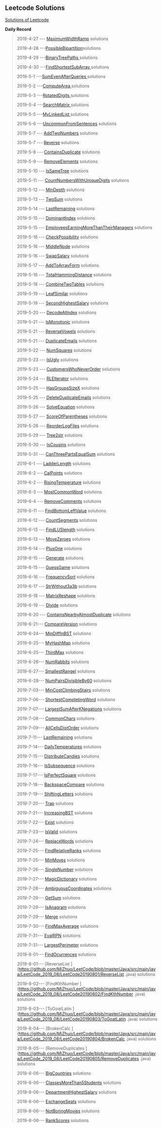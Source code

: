 ## **Leetcode Solutions**

[Solutions of Leetcode](https://leetcode-cn.com/problems/rotate-image/ "Solutions of Leetcode")

**Daily Record**

> 2019-4-27 --- [MaximumWidthRamp](https://github.com/MiZhuo/LeetCode/blob/master/Java/src/main/java/LeetCode_2019_04/LeetCode20190427/MaximumWidthRamp.java) solutions
>
> 2019-4-28 ---[PossibleBipartition](https://github.com/MiZhuo/LeetCode/blob/master/Java/src/main/java/LeetCode_2019_04/LeetCode20190428/PossibleBipartition.java)solutions
>
> 2019-4-29 ---[BinaryTreePaths ](https://github.com/MiZhuo/LeetCode/blob/master/Java/src/main/java/LeetCode_2019_04/LeetCode20190429/BinaryTreePaths.java)solutions
>
> 2019-4-30 ---[FindShortestSubArray ](https://github.com/MiZhuo/LeetCode/blob/master/Java/src/main/java/LeetCode_2019_04/LeetCode20190430/FindShortestSubArray.java)solutions
>
> 2019-5-1 ---[SumEvenAfterQueries ](https://github.com/MiZhuo/LeetCode/blob/master/Java/src/main/java/LeetCode_2019_05/LeetCode20190501/SumEvenAfterQueries.java)solutions
>
> 2019-5-2 ---[ComputeArea ](https://github.com/MiZhuo/LeetCode/blob/master/Java/src/main/java/LeetCode_2019_05/LeetCode20190502/ComputeArea.java)solutions
>
> 2019-5-3 ---[RotatedDigits ](https://github.com/MiZhuo/LeetCode/blob/master/Java/src/main/java/LeetCode_2019_05/LeetCode20190503/RotatedDigits.java)solutions
>
> 2019-5-4 ---[SearchMatrix ](https://github.com/MiZhuo/LeetCode/blob/master/Java/src/main/java/LeetCode_2019_05/LeetCode20190504/SearchMatrix.java)solutions
>
> 2019-5-5 ---[MyLinkedList ](https://github.com/MiZhuo/LeetCode/blob/master/Java/src/main/java/LeetCode_2019_05/LeetCode20190505/MyLinkedList.java)solutions
>
> 2019-5-6 ---[UncommonFromSentences](https://github.com/MiZhuo/LeetCode/blob/master/Java/src/main/java/LeetCode_2019_05/LeetCode20190506/UncommonFromSentences.java) solutions
>
> 2019-5-7 --- [AddTwoNumbers](https://github.com/MiZhuo/LeetCode/blob/master/Java/src/main/java/LeetCode_2019_05/LeetCode20190507/AddTwoNumbers.java)  solutions
>
> 2019-5-7 --- [Reverse](https://github.com/MiZhuo/LeetCode/blob/master/Java/src/main/java/LeetCode_2019_05/LeetCode20190507/Reverse.java)  solutions
>
> 2019-5-8 --- [ContainsDuplicate](https://github.com/MiZhuo/LeetCode/blob/master/Java/src/main/java/LeetCode_2019_05/LeetCode20190508/ContainsDuplicate.java) solutions
>
> 2019-5-9 --- [RemoveElements](https://github.com/MiZhuo/LeetCode/blob/master/Java/src/main/java/LeetCode_2019_05/LeetCode20190509/RemoveElements.java) solutions
>
> 2019-5-10 --- [IsSameTree](https://github.com/MiZhuo/LeetCode/blob/master/Java/src/main/java/LeetCode_2019_05/LeetCode20190510/IsSameTree.java) solutions
>
> 2019-5-11 --- [CountNumbersWithUniqueDigits](https://github.com/MiZhuo/LeetCode/blob/master/Java/src/main/java/LeetCode_2019_05/LeetCode20190511/CountNumbersWithUniqueDigits.java) solutions
>
> 2019-5-12 --- [MinDepth](https://github.com/MiZhuo/LeetCode/blob/master/Java/src/main/java/LeetCode_2019_05/LeetCode20190512/MinDepth.java) solutions
>
> 2019-5-13 --- [TwoSum](https://github.com/MiZhuo/LeetCode/blob/master/Java/src/main/java/LeetCode_2019_05/LeetCode20190513/TwoSum.java) solutions
>
> 2019-5-14 --- [LastRemaining](https://github.com/MiZhuo/LeetCode/blob/master/Java/src/main/java/LeetCode_2019_05/LeetCode20190514/LastRemaining.java) solutions
>
> 2019-5-15 --- [DominantIndex](https://github.com/MiZhuo/LeetCode/blob/master/Java/src/main/java/LeetCode_2019_05/LeetCode20190515/DominantIndex.java) solutions
>
> 2019-5-15 --- [EmployeesEarningMoreThanTheirManagers](https://github.com/MiZhuo/LeetCode/blob/master/Java/src/main/java/LeetCodeMySql/MySql20190515/EmployeesEarningMoreThanTheirManagers.sql) solutions
>
> 2019-5-16 --- [CheckPossibility](https://github.com/MiZhuo/LeetCode/blob/master/Java/src/main/java/LeetCode_2019_05/LeetCode20190516/CheckPossibility.java) solutions
>
> 2019-5-16 --- [MiddleNode](https://github.com/MiZhuo/LeetCode/blob/master/Java/src/main/java/LeetCode_2019_05/LeetCode20190516/MiddleNode.java) solutions
>
> 2019-5-16 --- [SwapSalary](https://github.com/MiZhuo/LeetCode/blob/master/Java/src/main/java/LeetCodeMySql/MySql20190516/SwapSalary.sql) solutions
>
> 2019-5-17 --- [AddToArrayForm](https://github.com/MiZhuo/LeetCode/blob/master/Java/src/main/java/LeetCode_2019_05/LeetCode20190517/AddToArrayForm.java) solutions
>
> 2019-5-16 --- [TotalHammingDistance](https://github.com/MiZhuo/LeetCode/blob/master/Java/src/main/java/LeetCode_2019_05/LeetCode20190518/TotalHammingDistance.java) solutions
>
> 2019-5-18 --- [CombineTwoTables](https://github.com/MiZhuo/LeetCode/blob/master/Java/src/main/java/LeetCodeMySql/MySql20190518/CombineTwoTables.sql) solutions
>
> 2019-5-19 --- [LeafSimilar](https://github.com/MiZhuo/LeetCode/blob/master/Java/src/main/java/LeetCode_2019_05/LeetCode20190519/LeafSimilar.java) solutions
>
> 2019-5-19 --- [SecondHighestSalary](https://github.com/MiZhuo/LeetCode/blob/master/Java/src/main/java/LeetCodeMySql/MySql20190519/SecondHighestSalary.sql) solutions
>
> 2019-5-20 --- [DecodeAtIndex](https://github.com/MiZhuo/LeetCode/blob/master/Java/src/main/java/LeetCode_2019_05/LeetCode20190520/DecodeAtIndex.java) solutions
>
> 2019-5-21 --- [IsMonotonic](https://github.com/MiZhuo/LeetCode/blob/master/Java/src/main/java/LeetCode_2019_05/LeetCode20190521/IsMonotonic.java) solutions
>
> 2019-5-21 --- [ReverseVowels](https://github.com/MiZhuo/LeetCode/blob/master/Java/src/main/java/LeetCode_2019_05/LeetCode20190521/ReverseVowels.java) solutions
>
> 2019-5-21 --- [DuplicateEmails](https://github.com/MiZhuo/LeetCode/blob/master/Java/src/main/java/LeetCodeMySql/MySql20190521/DuplicateEmails.sql) solutions
>
> 2019-5-22 --- [NumSquares](https://github.com/MiZhuo/LeetCode/blob/master/Java/src/main/java/LeetCode_2019_05/LeetCode20190522/NumSquares.java) solutions
>
> 2019-5-23 --- [IsUgly](https://github.com/MiZhuo/LeetCode/blob/master/Java/src/main/java/LeetCode_2019_05/LeetCode20190523/IsUgly.java) solutions
>
> 2019-5-23 --- [CustomersWhoNeverOrder](https://github.com/MiZhuo/LeetCode/blob/master/Java/src/main/java/LeetCodeMySql/MySql20190523/CustomersWhoNeverOrder.sql) solutions
>
> 2019-5-24 --- [RLEIterator](https://github.com/MiZhuo/LeetCode/blob/master/Java/src/main/java/LeetCode_2019_05/LeetCode20190524/RLEIterator.java) solutions
>
> 2019-5-25 --- [HasGroupsSizeX](https://github.com/MiZhuo/LeetCode/blob/master/Java/src/main/java/LeetCode_2019_05/LeetCode20190525/HasGroupsSizeX.java) solutions
>
> 2019-5-25 --- [DeleteDuplicateEmails](https://github.com/MiZhuo/LeetCode/blob/master/Java/src/main/java/LeetCodeMySql/MySql20190525/DeleteDuplicateEmails.sql) solutions
>
> 2019-5-26 --- [SolveEquation](https://github.com/MiZhuo/LeetCode/blob/master/Java/src/main/java/LeetCode_2019_05/LeetCode20190526/SolveEquation.java) solutions
>
> 2019-5-27 --- [ScoreOfParentheses](https://github.com/MiZhuo/LeetCode/blob/master/Java/src/main/LeetCode_2019_05/java/LeetCode20190527/ScoreOfParentheses.java) solutions
>
> 2019-5-28 --- [ReorderLogFiles](https://github.com/MiZhuo/LeetCode/blob/master/Java/src/main/java/LeetCode_2019_05/LeetCode20190528/reorderLogFiles.java) solutions
>
> 2019-5-29 --- [Tree2str](https://github.com/MiZhuo/LeetCode/blob/master/Java/src/main/java/LeetCode_2019_05/LeetCode20190529/Tree2str.java) solutions
>
> 2019-5-30 --- [IsCousins](https://github.com/MiZhuo/LeetCode/blob/master/Java/src/main/java/LeetCode_2019_05/LeetCode20190530/IsCousins.java) solutions
>
> 2019-5-31 --- [CanThreePartsEqualSum](https://github.com/MiZhuo/LeetCode/blob/master/Java/src/main/java/LeetCode_2019_05/LeetCode20190531/CanThreePartsEqualSum.java) solutions
>
> 2019-6-1 --- [LadderLength](https://github.com/MiZhuo/LeetCode/blob/master/Java/src/main/java/LeetCode_2019_06/LeetCode20190601/LadderLength.java) solutions
>
> 2019-6-2 --- [CalPoints](https://github.com/MiZhuo/LeetCode/blob/master/Java/src/main/java/LeetCode_2019_06/LeetCode20190602/CalPoints.java) solutions
>
> 2019-6-2 --- [RisingTemperature](https://github.com/MiZhuo/LeetCode/blob/master/Java/src/main/java/LeetCodeMySql/MySql20190602/RisingTemperature.sql) solutions
>
> 2019-6-3 --- [MostCommonWord](https://github.com/MiZhuo/LeetCode/blob/master/Java/src/main/java/LeetCode_2019_06/LeetCode20190603/MostCommonWord.java) solutions
>
> 2019-6-4 --- [RemoveComments](https://github.com/MiZhuo/LeetCode/blob/master/Java/src/main/java/LeetCode_2019_06/LeetCode20190604/RemoveComments.java) solutions
>
> 2019-6-11 --- [FindBottomLeftValue](https://github.com/MiZhuo/LeetCode/blob/master/Java/src/main/java/LeetCode_2019_06/LeetCode20190611/FindBottomLeftValue.java) solutions
>
> 2019-6-12 --- [CountSegments](https://github.com/MiZhuo/LeetCode/blob/master/Java/src/main/java/LeetCode_2019_06/LeetCode20190612/CountSegments.java) solutions
>
> 2019-6-13 --- [FindLUSlength](https://github.com/MiZhuo/LeetCode/blob/master/Java/src/main/java/LeetCode_2019_06/LeetCode20190613/FindLUSlength.java) solutions
>
> 2019-6-13 --- [MoveZeroes](https://github.com/MiZhuo/LeetCode/blob/master/Java/src/main/java/LeetCode_2019_06/LeetCode20190613/MoveZeroes.java) solutions
>
> 2019-6-14 --- [PlusOne](https://github.com/MiZhuo/LeetCode/blob/master/Java/src/main/java/LeetCode_2019_06/LeetCode20190614/PlusOne.java) solutions
>
> 2019-6-15 --- [Generate](https://github.com/MiZhuo/LeetCode/blob/master/Java/src/main/java/LeetCode_2019_06/LeetCode20190615/Generate.java) solutions
>
> 2019-6-15 --- [GuessGame](https://github.com/MiZhuo/LeetCode/blob/master/Java/src/main/java/LeetCode_2019_06/LeetCode20190615/GuessGame.java) solutions
>
> 2019-6-16 --- [FrequencySort](https://github.com/MiZhuo/LeetCode/blob/master/Java/src/main/java/LeetCode_2019_06/LeetCode20190616/FrequencySort.java) solutions
>
> 2019-6-17 --- [StrWithout3a3b](https://github.com/MiZhuo/LeetCode/blob/master/Java/src/main/java/LeetCode_2019_06/LeetCode20190617/StrWithout3a3b.java) solutions
>
> 2019-6-18 --- [MatrixReshape](https://github.com/MiZhuo/LeetCode/blob/master/Java/src/main/java/LeetCode_2019_06/LeetCode20190618/MatrixReshape.java) solutions
>
> 2019-6-19 --- [Divide](https://github.com/MiZhuo/LeetCode/blob/master/Java/src/main/java/LeetCode_2019_06/LeetCode20190619/Divide.java) solutions
>
> 2019-6-20 --- [ContainsNearbyAlmostDuplicate](https://github.com/MiZhuo/LeetCode/blob/master/Java/src/main/java/LeetCode_2019_06/LeetCode20190620/ContainsNearbyAlmostDuplicate.java) solutions
>
> 2019-6-21--- [CompareVersion](https://github.com/MiZhuo/LeetCode/blob/master/Java/src/main/java/LeetCode_2019_06/LeetCode20190621/CompareVersion.java) solutions
>
> 2019-6-24--- [MinDiffInBST](https://github.com/MiZhuo/LeetCode/blob/master/Java/src/main/java/LeetCode_2019_06/LeetCode20190624/MinDiffInBST.java) solutions
>
> 2019-6-25--- [MyHashMap](https://github.com/MiZhuo/LeetCode/blob/master/Java/src/main/java/LeetCode_2019_06/LeetCode20190625/MyHashMap.java) solutions
>
> 2019-6-25--- [ThirdMax](https://github.com/MiZhuo/LeetCode/blob/master/Java/src/main/java/LeetCode_2019_06/LeetCode20190625/ThirdMax.java) solutions
>
> 2019-6-26--- [NumRabbits](https://github.com/MiZhuo/LeetCode/blob/master/Java/src/main/java/LeetCode_2019_06/LeetCode20190626/NumRabbits.java) solutions
>
> 2019-6-27--- [SmallestRangeI](https://github.com/MiZhuo/LeetCode/blob/master/Java/src/main/java/LeetCode_2019_06/LeetCode20190627/SmallestRangeI.java) solutions
>
> 2019-6-28--- [NumPairsDivisibleBy60](https://github.com/MiZhuo/LeetCode/blob/master/Java/src/main/java/LeetCode_2019_06/LeetCode20190628/NumPairsDivisibleBy60.java) solutions
>
> 2019-7-03--- [MinCostClimbingStairs](https://github.com/MiZhuo/LeetCode/blob/master/Java/src/main/java/LeetCode_2019_07/LeetCode20190703/MinCostClimbingStairs.java) solutions
>
> 2019-7-06--- [ShortestCompletingWord](https://github.com/MiZhuo/LeetCode/blob/master/Java/src/main/java/LeetCode_2019_07/LeetCode20190706/ShortestCompletingWord.java) solutions
>
> 2019-7-07--- [LargestSumAfterKNegations](https://github.com/MiZhuo/LeetCode/blob/master/Java/src/main/java/LeetCode_2019_07/LeetCode20190707/LargestSumAfterKNegations.java) solutions
>
> 2019-7-08--- [CommonChars](https://github.com/MiZhuo/LeetCode/blob/master/Java/src/main/java/LeetCode_2019_07/LeetCode20190708/CommonChars.java) solutions
>
> 2019-7-09--- [AllCellsDistOrder](https://github.com/MiZhuo/LeetCode/blob/master/Java/src/main/java/LeetCode_2019_07/LeetCode20190709/AllCellsDistOrder.java) solutions
>
> 2019-7-11--- [LastRemaining](https://github.com/MiZhuo/LeetCode/blob/master/Java/src/main/java/LeetCode_2019_07/LeetCode20190711/LastRemaining.java) solutions
>
> 2019-7-14--- [DailyTemperatures](https://github.com/MiZhuo/LeetCode/blob/master/Java/src/main/java/LeetCode_2019_07/LeetCode20190714/DailyTemperatures.java) solutions
>
> 2019-7-15--- [DistributeCandies](https://github.com/MiZhuo/LeetCode/blob/master/Java/src/main/java/LeetCode_2019_07/LeetCode20190715/DistributeCandies.java) solutions
>
> 2019-7-16--- [IsSubsequence](https://github.com/MiZhuo/LeetCode/blob/master/Java/src/main/java/LeetCode_2019_07/LeetCode20190716/IsSubsequence.java) solutions
>
> 2019-7-17--- [IsPerfectSquare](https://github.com/MiZhuo/LeetCode/blob/master/Java/src/main/java/LeetCode_2019_07/LeetCode20190717/IsPerfectSquare.java) solutions
>
> 2019-7-18--- [BackspaceCompare](https://github.com/MiZhuo/LeetCode/blob/master/Java/src/main/java/LeetCode_2019_07/LeetCode20190718/BackspaceCompare.java) solutions
>
> 2019-7-19--- [ShiftingLetters](https://github.com/MiZhuo/LeetCode/blob/master/Java/src/main/java/LeetCode_2019_07/LeetCode20190719/ShiftingLetters.java) solutions
>
> 2019-7-20--- [Trap](https://github.com/MiZhuo/LeetCode/blob/master/Java/src/main/java/LeetCode_2019_07/LeetCode20190720/Trap.java) solutions
>
> 2019-7-21--- [IncreasingBST](https://github.com/MiZhuo/LeetCode/blob/master/Java/src/main/java/LeetCode_2019_07/LeetCode20190721/IncreasingBST.java) solutions
>
> 2019-7-22--- [Exist](https://github.com/MiZhuo/LeetCode/blob/master/Java/src/main/java/LeetCode_2019_07/LeetCode20190722/Exist.java) solutions
>
> 2019-7-23--- [IsValid](https://github.com/MiZhuo/LeetCode/blob/master/Java/src/main/java/LeetCode_2019_07/LeetCode20190723/IsValid.java) solutions
>
> 2019-7-24--- [ReplaceWords](https://github.com/MiZhuo/LeetCode/blob/master/Java/src/main/java/LeetCode_2019_07/LeetCode20190724/ReplaceWords.java) solutions
>
> 2019-7-25--- [FindRelativeRanks](https://github.com/MiZhuo/LeetCode/blob/master/Java/src/main/java/LeetCode_2019_07/LeetCode20190725/FindRelativeRanks.java) solutions
>
> 2019-7-25--- [MinMoves](https://github.com/MiZhuo/LeetCode/blob/master/Java/src/main/java/LeetCode_2019_07/LeetCode20190725/MinMoves.java) solutions
>
> 2019-7-26--- [SingleNumber](https://github.com/MiZhuo/LeetCode/blob/master/Java/src/main/java/LeetCode_2019_07/LeetCode20190726/SingleNumber.java) solutions
>
> 2019-7-27--- [MagicDictionary](https://github.com/MiZhuo/LeetCode/blob/master/Java/src/main/java/LeetCode_2019_07/LeetCode20190727/MagicDictionary.java) solutions
>
> 2019-7-28--- [AmbiguousCoordinates](https://github.com/MiZhuo/LeetCode/blob/master/Java/src/main/java/LeetCode_2019_07/LeetCode20190728/AmbiguousCoordinates.java) solutions
>
> 2019-7-29--- [GetSum](https://github.com/MiZhuo/LeetCode/blob/master/Java/src/main/java/LeetCode_2019_07/LeetCode20190729/GetSum.java) solutions
>
> 2019-7-29--- [IsAnagram](https://github.com/MiZhuo/LeetCode/blob/master/Java/src/main/java/LeetCode_2019_07/LeetCode20190729/IsAnagram.java) solutions
>
> 2019-7-29--- [Merge](https://github.com/MiZhuo/LeetCode/blob/master/Java/src/main/java/LeetCode_2019_07/LeetCode20190729/Merge.java) solutions
>
> 2019-7-30--- [FindMaxAverage](https://github.com/MiZhuo/LeetCode/blob/master/Java/src/main/java/LeetCode_2019_07/LeetCode20190730/FindMaxAverage.java) solutions
>
> 2019-7-31--- [EvalRPN](https://github.com/MiZhuo/LeetCode/blob/master/Java/src/main/java/LeetCode_2019_07/LeetCode20190731/EvalRPN.java) solutions
>
> 2019-7-31--- [LargestPerimeter](https://github.com/MiZhuo/LeetCode/blob/master/Java/src/main/java/LeetCode_2019_07/LeetCode20190731/LargestPerimeter.java) solutions
>
> 2019-8-01--- [FindOcurrences](https://github.com/MiZhuo/LeetCode/blob/master/Java/src/main/java/LeetCode_2019_08/LeetCode20190801/FindOcurrences.java) solutions
>
> 2019-8-01--- [ReverseList ](https://github.com/MiZhuo/LeetCode/blob/master/Java/src/main/java/LeetCode_2019_08/LeetCode20190801/ReverseList .java) solutions
>
> 2019-8-02--- [FindKthNumber ](https://github.com/MiZhuo/LeetCode/blob/master/Java/src/main/java/LeetCode_2019_08/LeetCode20190802/FindKthNumber .java) solutions
>
> 2019-8-03--- [ToGoatLatin ](https://github.com/MiZhuo/LeetCode/blob/master/Java/src/main/java/LeetCode_2019_08/LeetCode20190803/ToGoatLatin .java) solutions
>
> 2019-8-04--- [BrokenCalc ](https://github.com/MiZhuo/LeetCode/blob/master/Java/src/main/java/LeetCode_2019_08/LeetCode20190804/BrokenCalc .java) solutions
>
> 2019-8-05--- [RemoveDuplicates ](https://github.com/MiZhuo/LeetCode/blob/master/Java/src/main/java/LeetCode_2019_08/LeetCode20190805/RemoveDuplicates .java) solutions
>
> 2019-8-06--- [BigCountries](https://github.com/MiZhuo/LeetCode/blob/master/Java/src/main/java/LeetMySql/MySql20190806/BigCountries.sql) solutions
>
> 2019-8-06--- [ClassesMoreThan5Students](https://github.com/MiZhuo/LeetCode/blob/master/Java/src/main/java/LeetMySql/MySql20190806/ClassesMoreThan5Students.sql) solutions
>
> 2019-8-06--- [DepartmentHighestSalary](https://github.com/MiZhuo/LeetCode/blob/master/Java/src/main/java/LeetMySql/MySql20190806/DepartmentHighestSalary.sql) solutions
>
> 2019-8-06--- [ExchangeSeats](https://github.com/MiZhuo/LeetCode/blob/master/Java/src/main/java/LeetMySql/MySql20190806/ExchangeSeats.sql) solutions
>
> 2019-8-06--- [NotBoringMovies](https://github.com/MiZhuo/LeetCode/blob/master/Java/src/main/java/LeetMySql/MySql20190806/NotBoringMovies.sql) solutions
>
> 2019-8-06--- [RankScores](https://github.com/MiZhuo/LeetCode/blob/master/Java/src/main/java/LeetMySql/MySql20190806/RankScores.sql) solutions
